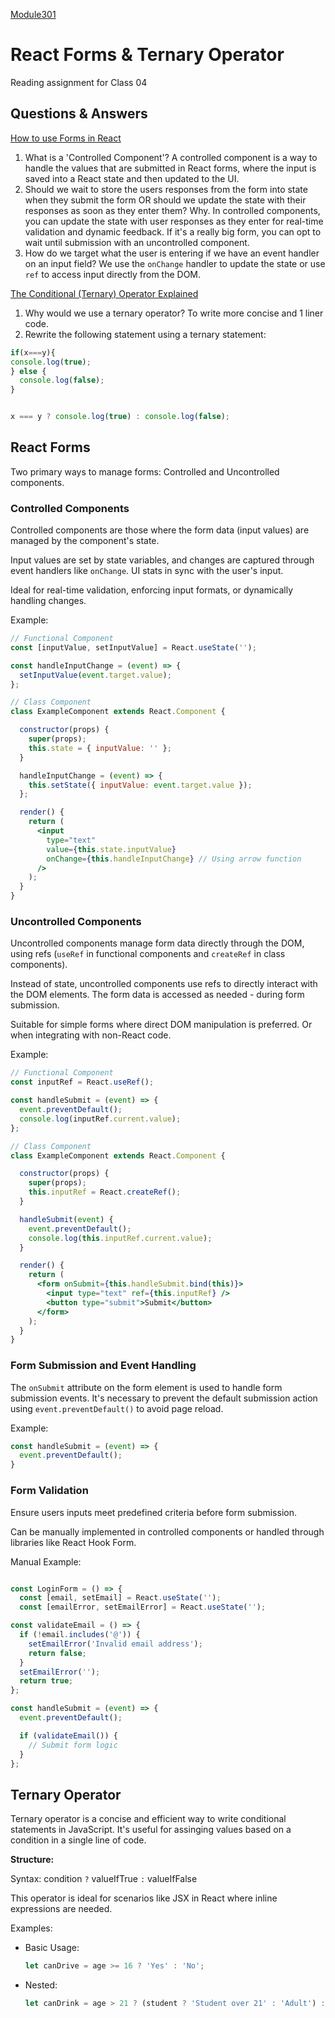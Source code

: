 [Module301](../README.md)
# React Forms & Ternary Operator

Reading assignment for Class 04

## Questions & Answers

[How to use Forms in React](https://www.robinwieruch.de/react-form/)

1. What is a 'Controlled Component'? A controlled component is a way to handle the values that are submitted in React forms, where the input is saved into a React state and then updated to the UI.
2. Should we wait to store the users responses from the form into state when they submit the form OR should we update the state with their responses as soon as they enter them? Why. In controlled components, you can update the state with user responses as they enter for real-time validation and dynamic feedback. If it's a really big form, you can opt to wait until submission with an uncontrolled component.
3. How do we target what the user is entering if we have an event handler on an input field? We use the `onChange` handler to update the state or use `ref` to access input directly from the DOM.

[The Conditional (Ternary) Operator Explained](https://codeburst.io/javascript-the-conditional-ternary-operator-explained-cac7218beeff)

1. Why would we use a ternary operator? To write more concise and 1 liner code.
2. Rewrite the following statement using a ternary statement:

  ``` JavaScript
  if(x===y){
  console.log(true);
  } else {
    console.log(false);
  }
  ```

  ``` JavaScript
  
  x === y ? console.log(true) : console.log(false);
  
  ```

## React Forms

Two primary ways to manage forms: Controlled and Uncontrolled components.

### Controlled Components

Controlled components are those where the form data (input values) are managed by the component's state.

Input values are set by state variables, and changes are captured through event handlers like `onChange`. UI stats in sync with the user's input.

Ideal for real-time validation, enforcing input formats, or dynamically handling changes.

Example:

``` jsx
// Functional Component
const [inputValue, setInputValue] = React.useState('');

const handleInputChange = (event) => {
  setInputValue(event.target.value);
};

// Class Component
class ExampleComponent extends React.Component {

  constructor(props) {
    super(props);
    this.state = { inputValue: '' };
  }

  handleInputChange = (event) => {
    this.setState({ inputValue: event.target.value });
  };

  render() {
    return (
      <input
        type="text"
        value={this.state.inputValue}
        onChange={this.handleInputChange} // Using arrow function
      />
    );
  }
}


```

### Uncontrolled Components

Uncontrolled components manage form data directly through the DOM, using refs (`useRef` in functional components and `createRef` in class components).

Instead of state, uncontrolled components use refs to directly interact with the DOM elements. The form data is accessed as needed - during form submission.

Suitable for simple forms where direct DOM manipulation is preferred. Or when integrating with non-React code.

Example:

``` jsx
// Functional Component
const inputRef = React.useRef();

const handleSubmit = (event) => {
  event.preventDefault();
  console.log(inputRef.current.value);
};

// Class Component
class ExampleComponent extends React.Component {

  constructor(props) {
    super(props);
    this.inputRef = React.createRef();
  }

  handleSubmit(event) {
    event.preventDefault();
    console.log(this.inputRef.current.value);
  }

  render() {
    return (
      <form onSubmit={this.handleSubmit.bind(this)}>
        <input type="text" ref={this.inputRef} />
        <button type="submit">Submit</button>
      </form>
    );
  }
}
```

### Form Submission and Event Handling

The `onSubmit` attribute on the form element is used to handle form submission events. It's necessary to prevent the default submission action using `event.preventDefault()` to avoid page reload.

Example:

``` jsx
const handleSubmit = (event) => {
  event.preventDefault();
}
```

### Form Validation

Ensure users inputs meet predefined criteria before form submission.

Can be manually implemented in controlled components or handled through libraries like React Hook Form.

Manual Example:

``` jsx

const LoginForm = () => {
  const [email, setEmail] = React.useState('');
  const [emailError, setEmailError] = React.useState('');

const validateEmail = () => {
  if (!email.includes('@')) {
    setEmailError('Invalid email address');
    return false;
  }
  setEmailError('');
  return true;
};

const handleSubmit = (event) => {
  event.preventDefault();

  if (validateEmail()) {
    // Submit form logic
  }
};

```

## Ternary Operator

Ternary operator is a concise and efficient way to write conditional statements in JavaScript. It's useful for assinging values based on a condition in a single line of code.

**Structure:**

Syntax: condition `?` valueIfTrue `:` valueIfFalse

This operator is ideal for scenarios like JSX in React where inline expressions are needed.

Examples:

- Basic Usage:

  ``` jsx
  let canDrive = age >= 16 ? 'Yes' : 'No';
  ```

- Nested:

  ``` jsx
  let canDrink = age > 21 ? (student ? 'Student over 21' : 'Adult') : 'Underage';
  ```
